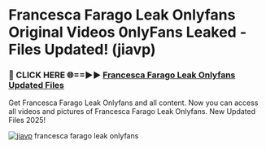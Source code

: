# Francesca Farago Leak Onlyfans Original Videos 0nlyFans Leaked - Files Updated! (jiavp)

<h3>🔴 CLICK HERE 🌐==►► <a href="https://tinyurl.com/2wckxsce" rel="nofollow">Francesca Farago Leak Onlyfans Updated Files</a></h3>

Get Francesca Farago Leak Onlyfans and all content. Now you can access all videos and pictures of Francesca Farago Leak Onlyfans. New Updated Files 2025!

[![jiavp](https://i.imgur.com/AFduVYN.gif)](https://tinyurl.com/2wckxsce)
francesca farago leak onlyfans